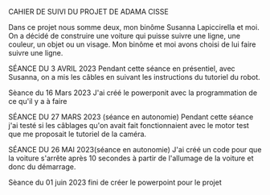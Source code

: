 CAHIER DE SUIVI DU PROJET DE ADAMA CISSE

Dans ce projet nous somme deux, mon binôme Susanna Lapiccirella et moi. On a décidé de construire une voiture qui puisse suivre une ligne, une couleur, un objet ou un visage. Mon binôme et moi avons choisi de lui faire suivre une ligne.

SÉANCE DU 3 AVRIL 2023
Pendant cette séance en présentiel, avec Susanna, on a mis les câbles en suivant les instructions du tutoriel du robot.

Sèance du 16 Mars 2023
J'ai créé le powerponit avec la programmation de ce qu'il y a à faire

SÉANCE DU 27 MARS 2023 (séance en autonomie)
Pendant cette séance j'ai testé si les câblages qu'on avait fait fonctionnaient avec le motor test que me proposait le tutoriel de la caméra.

SÉANCE DU 26 MAI 2023(séance en autonomie)
J'ai créé un code pour que la voiture s'arrête après 10 secondes à partir de l'allumage de la voiture et donc du démarrage.

Sèance du 01 juin 2023
fini de créer le powerpoint pour le projet
